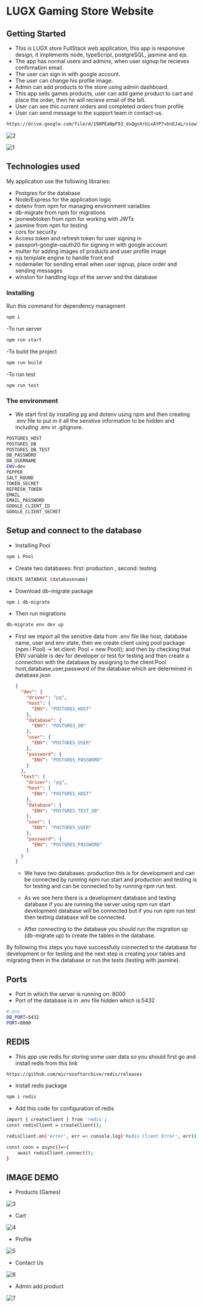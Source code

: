 # LUGX Gaming Store Website

## Getting Started

- This is LUGX store FullStack web application, this app is responsive design, it implements node, typeScript, postgreSQL, jasmine and ejs.
- The app has normal users and admins, when user signup he recieves confirmation email.
- The user can sign in with google account.
- The user can change his profile image.
- Admin can add products to the store using admin dashboard.
- This app sells games products, user can add game product to cart and place the order, then he will recieve email of the bill.
- User can see this current orders and completed orders from profile
- User can send message to the support team in contact-us.
```bash
https://drive.google.com/file/d/198PEaNpF93_dsQgnXrUixAYP7vbnEJaL/view?usp=sharing
```

![2](https://github.com/AbdelrahmanOsama123/Gaming_Store_Ecommerce_Website/blob/main/FrontEnd/assets/images/login.png)

![1](https://github.com/AbdelrahmanOsama123/Gaming_Store_Ecommerce_Website/blob/main/FrontEnd/assets/images/home.png)

## Technologies used

My application use the following libraries:

- Postgres for the database
- Node/Express for the application logic
- dotenv from npm for managing environment variables
- db-migrate from npm for migrations
- jsonwebtoken from npm for working with JWTs
- jasmine from npm for testing
- cors for security
- Access token and refresh token for user signing in
- passport-google-oauth20 for signing in with google account
- multer for adding images of products and user profile image
- ejs template engine to handle front end
- nodemailer for sending email when user signup, place order and sending messages
- winston for handling logs of the server and the database

### Installing

Run this command for dependency managment
```bash
npm i
```

-To run server
```bash
npm run start
```
-To build the project
```bash
npm run build
```
-To run test
```bash
npm run test
```

### The environment

- We start first by installing pg and dotenv using npm and then creating .env file to put in it all the senstive information to be hidden and including .env in .gitignore.
```bash
POSTGRES_HOST
POSTGRES_DB
POSTGRES_DB_TEST
DB_PASSWORD
DB_USERNAME
ENV=dev
PEPPER
SALT_ROUND
TOKEN_SECRET
REFRESH_TOKEN
EMAIL
EMAIL_PASSWORD
GOOGLE_CLIENT_ID
GOOGLE_CLIENT_SECRET
```

## Setup and connect to the database

- Installing Pool
```bash
npm i Pool
```
- Create two databases: first: production , second: testing 
```bash
CREATE DATABASE (databasename)
```
- Download db-migrate package
```bash
npm i db-migrate
```
- Then run migrations
```bash
db-migrate env dev up
```

- First we import all the senstive data from .env file like host, database name, user and env state, then we create client using pool package (npm i Pool) -> let client: Pool = new Pool();
  and then by checking that ENV variable is dev for developer or test for testing and then create a connection with the database by assigning to the client:Pool host,database,user,password of the database which are determined in database.json

  ```json
  {
    "dev": {
      "driver": "pg",
      "host": {
        "ENV": "POSTGRES_HOST"
      },
      "database": {
        "ENV": "POSTGRES_DB"
      },
      "user": {
        "ENV": "POSTGRES_USER"
      },
      "password": {
        "ENV": "POSTGRES_PASSWORD"
      }
    },
    "test": {
      "driver": "pg",
      "host": {
        "ENV": "POSTGRES_HOST"
      },
      "database": {
        "ENV": "POSTGRES_TEST_DB"
      },
      "user": {
        "ENV": "POSTGRES_USER"
      },
      "password": {
        "ENV": "POSTGRES_PASSWORD"
      }
    }
  }
  ```

  - We have two databases: production this is for development and can be connected by running npm run start and production and testing is for testing and can be connected to by running npm run test.

  - As we see here there is a development database and testing database if you are running the server using npm run start development database will be connected but if you run npm run test then testing database will be connected.

  - After connecting to the database you should run the migration up (db-migrate up) to create the tables in the database.

By following this steps you have successfully connected to the database for development or for testing and the next step is creating your tables and migrating them in the database or run the tests (testing with jasmine).

## Ports

- Port in which the server is running on: 8000
- Port of the database is in .env file hidden which is:5432

```bash
#.env
DB_PORT=5432
PORT=8000
```

## REDIS

- This app use redis for storing some user data so you should first go and install redis from this link 
```bash
https://github.com/microsoftarchive/redis/releases
```
- Install redis package
```bash
npm i redis
```

- Add this code for configuration of redis
```bash
import { createClient } from 'redis';
const redisClient = createClient();

redisClient.on('error', err => console.log('Redis Client Error', err));

const conn = async()=>{
    await redisClient.connect();
}
```
## IMAGE DEMO
- Products (Games)

![3](https://github.com/AbdelrahmanOsama123/Gaming_Store_Ecommerce_Website/blob/main/FrontEnd/assets/images/shop.png)

- Cart
  
![4](https://github.com/AbdelrahmanOsama123/Gaming_Store_Ecommerce_Website/blob/main/FrontEnd/assets/images/cart.png)

- Profile
  
![5](https://github.com/AbdelrahmanOsama123/Gaming_Store_Ecommerce_Website/blob/main/FrontEnd/assets/images/profile.PNG)

- Contact Us
  
![6](https://github.com/AbdelrahmanOsama123/Gaming_Store_Ecommerce_Website/blob/main/FrontEnd/assets/images/ContactUs.png)

- Admin add product
  
![7](https://github.com/AbdelrahmanOsama123/Gaming_Store_Ecommerce_Website/blob/main/FrontEnd/assets/images/admin.png)
